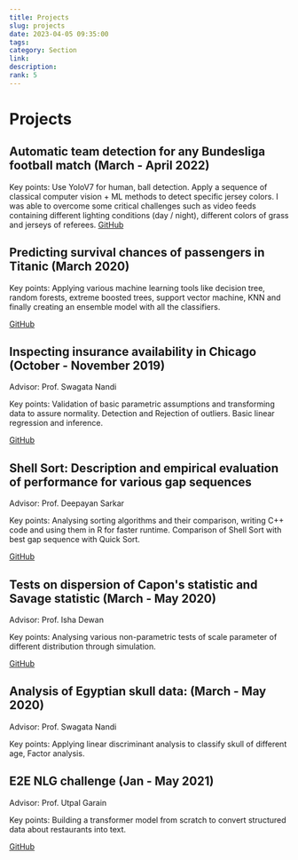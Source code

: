 ```yaml
---
title: Projects
slug: projects
date: 2023-04-05 09:35:00
tags:
category: Section
link:
description:
rank: 5
---
```



# Projects

## Automatic team detection for any Bundesliga football match (March - April 2022)

Key points: Use YoloV7 for human, ball detection. Apply a sequence of classical computer vision + ML methods to detect specific jersey colors. I was able to overcome some critical challenges such as video feeds containing different lighting conditions (day / night), different colors of grass and jerseys of referees. [GitHub](https://github.com/pritam-dey3/VisionDuo)

## Predicting survival chances of passengers in Titanic (March 2020)

Key points: Applying various machine learning tools like decision tree, random forests, extreme boosted trees, support vector machine, KNN and finally creating an ensemble model with all the classifiers.

[GitHub](https://github.com/pritam-dey3/Titanic-Passenger-Survival-Prediction)

## Inspecting insurance availability in Chicago (October - November 2019)

Advisor: Prof. Swagata Nandi

Key points: Validation of basic parametric assumptions and transforming data to assure normality. Detection and Rejection of outliers. Basic linear regression and inference.

[GitHub](https://github.com/pritam-dey3/Project-On-Regression)

## Shell Sort: Description and empirical evaluation of performance for various gap sequences

Advisor: Prof. Deepayan Sarkar

Key points: Analysing sorting algorithms and their comparison, writing C++ code and using them in R for faster runtime. Comparison of Shell Sort with best gap sequence with Quick Sort.

[GitHub](https://github.com/pritam-dey3/Shell-Sort)

## Tests on dispersion of Capon's statistic and Savage statistic (March - May 2020)

Advisor: Prof. Isha Dewan

Key points: Analysing various non-parametric tests of scale parameter of different distribution through simulation.

[GitHub](https://github.com/pritam-dey3/nonparametric_project)

## Analysis of Egyptian skull data: (March - May 2020)

Advisor: Prof. Swagata Nandi

Key points: Applying linear discriminant analysis to classify skull of different age, Factor analysis.

## E2E NLG challenge (Jan - May 2021)

Advisor: Prof. Utpal Garain

Key points: Building a transformer model from scratch to convert structured data about restaurants into text.

[GitHub](https://github.com/pritam-dey3/e2e_nlg_tf)

